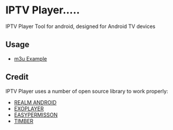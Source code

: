 # IPTV Player.....
IPTV Player Tool for android, designed for Android TV devices

## Usage
* [m3u Example](https://github.com/ibratabian17/IPTV-Player/blob/master/docs/format.md)

## Credit
IPTV Player uses a number of open source library to work properly:
* [REALM ANDROID](https://github.com/realm/realm-java)
* [EXOPLAYER](https://github.com/google/ExoPlayer)
* [EASYPERMISSON](https://github.com/googlesamples/easypermissions)
* [TIMBER](https://github.com/JakeWharton/timber)
